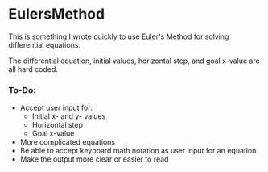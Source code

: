 # EulersMethod

This is something I wrote quickly to use Euler's Method for solving differential equations.

The differential equation, initial values, horizontal step, and goal x-value are all hard coded.

### To-Do:

- Accept user input for:
	- Initial x- and y- values
	- Horizontal step
	- Goal x-value
- More complicated equations
- Be able to accept keyboard math notation as user input for an equation
- Make the output more clear or easier to read 